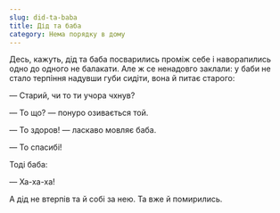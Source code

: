 ```yaml
---
slug: did-ta-baba
title: Дід та баба
category: Нема порядку в дому
---
```

Десь, кажуть, дід та баба посварились проміж себе і наворапились одно до одного не балакати. Але ж се ненадовго заклали: у баби не стало терпіння надувши губи сидіти, вона й питає старого:

— Старий, чи то ти учора чхнув?

— То що? — понуро озивається той.

— То здоров! — ласкаво мовляє баба.

— То спасибі!

Тоді баба:

— Ха-ха-ха!

А дід не втерпів та й собі за нею. Та вже й помирились.
